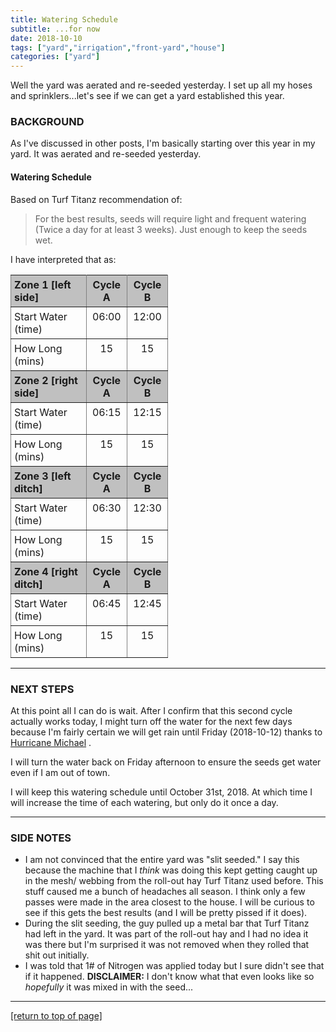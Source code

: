 ```yaml
---
title: Watering Schedule
subtitle: ...for now
date: 2018-10-10
tags: ["yard","irrigation","front-yard","house"]
categories: ["yard"]
---
```


<!-- +++
title = "Watering Schedule"
date = "2018-10-10"
tags = ["yard","irrigation","front-yard","house"]
categories = ["yard"]
banner = "img/banners/banner-2.jpg"
+++ -->

Well the yard was aerated and re-seeded yesterday.  I set up all my hoses and
sprinklers...let's see if we can get a yard established this year.<!--more-->

### BACKGROUND

As I've discussed in other posts, I'm basically starting over this year in my
yard.  It was aerated and re-seeded yesterday.

#### Watering Schedule

Based on Turf Titanz recommendation of:

> For the best results, seeds will require light and frequent watering (Twice a
day for at least 3 weeks). Just enough to keep the seeds wet.

I have interpreted that as:

<style type="text/css">
.tg  {border-collapse:collapse;border-spacing:0;width:50%;}
.tg td{padding:5px 5px;border-style:solid;border-width:1px;overflow:hidden;word-break:normal;border-color:grey;}
.tg th{font-weight:bold;padding:5px 5px;border-style:solid;border-width:1px;overflow:hidden;word-break:normal;border-color:grey;background-color:silver;}
.tg .tg-c3ow{border-color:inherit;text-align:center;vertical-align:top}
.tg .tg-0pky{border-color:inherit;text-align:left;vertical-align:top}
</style>
<table class="tg" align="center">
  <tr>
    <th class="tg-0pky">Zone 1 [left side]</th>
    <th class="tg-c3ow">Cycle A</th>
    <th class="tg-c3ow">Cycle B</th>
  </tr>
  <tr>
    <td class="tg-0pky">Start Water (time)</td>
    <td class="tg-c3ow">06:00</td>
    <td class="tg-c3ow">12:00</td>
  </tr>
  <tr>
    <td class="tg-0pky">How Long (mins)</td>
    <td class="tg-c3ow">15</td>
    <td class="tg-c3ow">15</td>
  </tr>
  <tr>
    <th class="tg-0pky">Zone 2 [right side]</th>
    <th class="tg-c3ow">Cycle A</th>
    <th class="tg-c3ow">Cycle B</th>
  </tr>
  <tr>
    <td class="tg-0pky">Start Water (time)</td>
    <td class="tg-c3ow">06:15</td>
    <td class="tg-c3ow">12:15</td>
  </tr>
  <tr>
    <td class="tg-0pky">How Long (mins)</td>
    <td class="tg-c3ow">15</td>
    <td class="tg-c3ow">15</td>
  </tr>
  <tr>
    <th class="tg-0pky">Zone 3 [left ditch]</th>
    <th class="tg-c3ow">Cycle A</th>
    <th class="tg-c3ow">Cycle B</th>
  </tr>
  <tr>
    <td class="tg-0pky">Start Water (time)</td>
    <td class="tg-c3ow">06:30</td>
    <td class="tg-c3ow">12:30</td>
  </tr>
  <tr>
    <td class="tg-0pky">How Long (mins)</td>
    <td class="tg-c3ow">15</td>
    <td class="tg-c3ow">15</td>
  </tr>
  <tr>
    <th class="tg-0pky">Zone 4 [right ditch]</th>
    <th class="tg-c3ow">Cycle A</th>
    <th class="tg-c3ow">Cycle B</th>
  </tr>
  <tr>
    <td class="tg-0pky">Start Water (time)</td>
    <td class="tg-c3ow">06:45</td>
    <td class="tg-c3ow">12:45</td>
  </tr>
  <tr>
    <td class="tg-0pky">How Long (mins)</td>
    <td class="tg-c3ow">15</td>
    <td class="tg-c3ow">15</td>
  </tr>
</table>

---

### NEXT STEPS

At this point all I can do is wait.  After I confirm that this second cycle
actually works today, I might turn off the water for the next few days because
I'm fairly certain we will get rain until Friday (2018-10-12) thanks to
[Hurricane Michael](https://www.newsobserver.com/news/local/article219724340.html)
.

I will turn the water back on Friday afternoon to ensure the seeds get water
even if I am out of town.

I will keep this watering schedule until October 31st, 2018.  At which time I
will increase the time of each watering, but only do it once a day.

---

### SIDE NOTES

* I am not convinced that the entire yard was "slit seeded."  I say this because
  the machine that I *think* was doing this kept getting caught up in the mesh/
  webbing from the roll-out hay Turf Titanz used before.  This stuff caused me a
  bunch of headaches all season.  I think only a few passes were made in the
  area closest to the house.  I will be curious to see if this gets the best
  results (and I will be pretty pissed if it does).
* During the slit seeding, the guy pulled up a metal bar that Turf Titanz had
  left in the yard.  It was part of the roll-out hay and I had no idea it was
  there but I'm surprised it was not removed when they rolled that shit out
  initially.
* I was told that 1# of Nitrogen was applied today but I sure didn't see that if
  it happened.  **DISCLAIMER:** I don't know what that even looks like so
  *hopefully* it was mixed in with the seed...

---

[[return to top of page]](#main-navbar)
